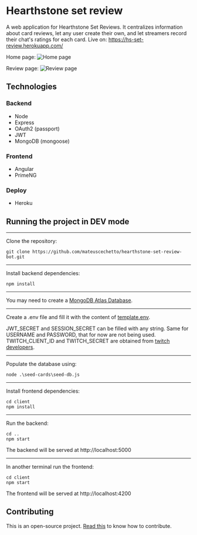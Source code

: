 # Hearthstone set review

A web application for Hearthstone Set Reviews. It centralizes information about card reviews, let any user create their own, and let streamers record their chat's ratings for each card.
Live on: https://hs-set-review.herokuapp.com/

Home page:
![Home page](https://github.com/mateuscechetto/hearthstone-set-review-bot/assets/32515099/d0cb882a-6c39-485a-8b5a-4029fed4fca4)

Review page:
![Review page](https://github.com/mateuscechetto/hearthstone-set-review-bot/assets/32515099/c942527c-7b76-4601-add4-fe41ece9299b)

## Technologies

### Backend

- Node
- Express
- OAuth2 (passport)
- JWT
- MongoDB (mongoose)

### Frontend

- Angular
- PrimeNG

### Deploy

- Heroku

## Running the project in DEV mode

---

Clone the repository:

    git clone https://github.com/mateuscechetto/hearthstone-set-review-bot.git

---

Install backend dependencies:

    npm install

---

You may need to create a [MongoDB Atlas Database](https://www.mongodb.com/atlas/database). 

---

Create a .env file and fill it with the content of [template.env](https://github.com/mateuscechetto/hearthstone-set-review-bot/blob/master/template.env).

JWT_SECRET and SESSION_SECRET can be filled with any string. Same for USERNAME and PASSWORD, that for now are not being used. 
TWITCH_CLIENT_ID and TWITCH_SECRET are obtained from [twitch developers](https://dev.twitch.tv/console/apps).

---

Populate the database using:

    node .\seed-cards\seed-db.js

---

Install frontend dependencies:

    cd client
    npm install

---

Run the backend:
    
    cd ..
    npm start

The backend will be served at http://localhost:5000

---

In another terminal run the frontend:

    cd client
    npm start

The frontend will be served at http://localhost:4200

## Contributing

This is an open-source project. [Read this](https://github.com/mateuscechetto/hearthstone-set-review-bot/blob/master/.github/contributing.md) to know how to contribute.
